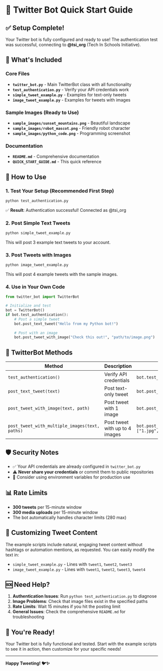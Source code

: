 # 🚀 Twitter Bot Quick Start Guide

## ✅ Setup Complete!

Your Twitter bot is fully configured and ready to use! The authentication test was successful, connecting to **@tsi_org** (Tech In Schools Initiative).

## 📁 What's Included

### Core Files
- **`twitter_bot.py`** - Main TwitterBot class with all functionality
- **`test_authentication.py`** - Verify your API credentials work
- **`simple_tweet_example.py`** - Examples for text-only tweets
- **`image_tweet_example.py`** - Examples for tweets with images

### Sample Images (Ready to Use)
- **`sample_images/sunset_mountains.png`** - Beautiful landscape
- **`sample_images/robot_mascot.png`** - Friendly robot character  
- **`sample_images/python_code.png`** - Programming screenshot

### Documentation
- **`README.md`** - Comprehensive documentation
- **`QUICK_START_GUIDE.md`** - This quick reference

## 🎯 How to Use

### 1. Test Your Setup (Recommended First Step)
```bash
python test_authentication.py
```
✅ **Result**: Authentication successful! Connected as @tsi_org

### 2. Post Simple Text Tweets
```bash
python simple_tweet_example.py
```
This will post 3 example text tweets to your account.

### 3. Post Tweets with Images
```bash
python image_tweet_example.py
```
This will post 4 example tweets with the sample images.

### 4. Use in Your Own Code
```python
from twitter_bot import TwitterBot

# Initialize and test
bot = TwitterBot()
if bot.test_authentication():
    # Post a simple tweet
    bot.post_text_tweet("Hello from my Python bot!")
    
    # Post with an image
    bot.post_tweet_with_image("Check this out!", "path/to/image.png")
```

## 🔧 TwitterBot Methods

| Method | Description | Example |
|--------|-------------|---------|
| `test_authentication()` | Verify API credentials | `bot.test_authentication()` |
| `post_text_tweet(text)` | Post text-only tweet | `bot.post_text_tweet("Hello!")` |
| `post_tweet_with_image(text, path)` | Post tweet with 1 image | `bot.post_tweet_with_image("Nice!", "pic.jpg")` |
| `post_tweet_with_multiple_images(text, paths)` | Post tweet with up to 4 images | `bot.post_tweet_with_multiple_images("Gallery!", ["1.jpg", "2.jpg"])` |

## 🛡️ Security Notes

- ✅ Your API credentials are already configured in `twitter_bot.py`
- ⚠️ **Never share your credentials** or commit them to public repositories
- 🔄 Consider using environment variables for production use

## 📊 Rate Limits

- **300 tweets** per 15-minute window
- **300 media uploads** per 15-minute window
- The bot automatically handles character limits (280 max)

## 🎨 Customizing Tweet Content

The example scripts include natural, engaging tweet content without hashtags or automation mentions, as requested. You can easily modify the text in:

- `simple_tweet_example.py` - Lines with `tweet1`, `tweet2`, `tweet3`
- `image_tweet_example.py` - Lines with `tweet1`, `tweet2`, `tweet3`, `tweet4`

## 🆘 Need Help?

1. **Authentication Issues**: Run `python test_authentication.py` to diagnose
2. **Image Problems**: Check that image files exist in the specified paths
3. **Rate Limits**: Wait 15 minutes if you hit the posting limit
4. **General Issues**: Check the comprehensive `README.md` for troubleshooting

## 🎉 You're Ready!

Your Twitter bot is fully functional and tested. Start with the example scripts to see it in action, then customize for your specific needs!

---
**Happy Tweeting! 🐦✨**
